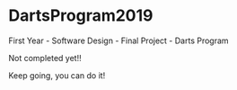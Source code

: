 # DartsProgram2019
First Year - Software Design - Final Project - Darts Program

Not completed yet!!

Keep going, you can do it!
